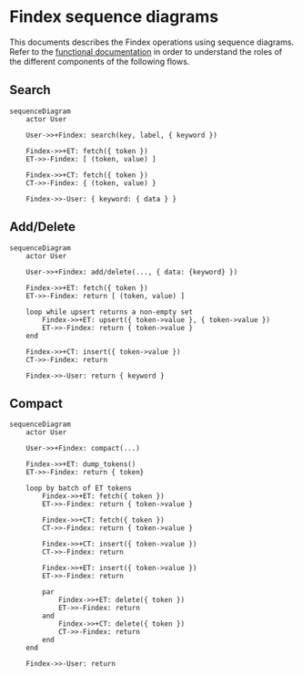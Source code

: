 Findex sequence diagrams
========================

This documents describes the Findex operations using sequence diagrams. Refer
to the [functional documentation](functional.md) in order to understand the
roles of the different components of the following flows.

## Search

```mermaid
sequenceDiagram
    actor User

    User->>+Findex: search(key, label, { keyword })

    Findex->>+ET: fetch({ token })
    ET->>-Findex: [ (token, value) ]

    Findex->>+CT: fetch({ token })
    CT->>-Findex: { (token, value) }

    Findex->>-User: { keyword: { data } }
```

## Add/Delete

```mermaid
sequenceDiagram
    actor User

    User->>+Findex: add/delete(..., { data: {keyword} })

    Findex->>+ET: fetch({ token })
    ET->>-Findex: return [ (token, value) ]

    loop while upsert returns a non-empty set
        Findex->>+ET: upsert({ token->value }, { token->value })
        ET->>-Findex: return { token->value }
    end

    Findex->>+CT: insert({ token->value })
    CT->>-Findex: return

    Findex->>-User: return { keyword }
```

## Compact

```mermaid
sequenceDiagram
    actor User

    User->>+Findex: compact(...)

    Findex->>+ET: dump_tokens()
    ET->>-Findex: return { token}

    loop by batch of ET tokens
        Findex->>+ET: fetch({ token })
        ET->>-Findex: return { token->value }

        Findex->>+CT: fetch({ token })
        CT->>-Findex: return { token->value }

        Findex->>+CT: insert({ token->value })
        CT->>-Findex: return

        Findex->>+ET: insert({ token->value })
        ET->>-Findex: return

        par
            Findex->>+ET: delete({ token })
            ET->>-Findex: return
        and
            Findex->>+CT: delete({ token })
            CT->>-Findex: return
        end
    end

    Findex->>-User: return
```
